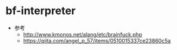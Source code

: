 # bf-interpreter

- 参考
    - http://www.kmonos.net/alang/etc/brainfuck.php
    - https://qiita.com/angel_p_57/items/0510015337ce23860c5a

